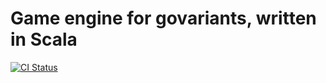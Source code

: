 # Game engine for govariants, written in Scala

[![CI Status](https://img.shields.io/github/workflow/status/govariants/engine/CI?label=CI&style=for-the-badge)](https://github.com/govariants/engine/actions?query=workflow%3ACI)
